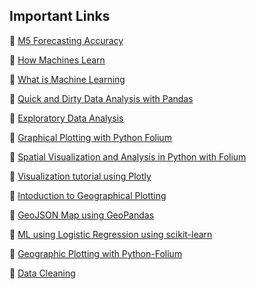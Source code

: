 ## Important Links

📌 [M5 Forecasting Accuracy](https://www.kaggle.com/c/m5-forecasting-accuracy/overview/prizes)

📌 [How Machines Learn](https://www.youtube.com/watch?v=R9OHn5ZF4Uo)

📌 [What is Machine Learning](https://www.youtube.com/watch?v=f_uwKZIAeM0&t=3s)

📌 [Quick and Dirty Data Analysis with Pandas](https://machinelearningmastery.com/quick-and-dirty-data-analysis-with-pandas/)

📌 [Exploratory Data Analysis](https://machinelearningmastery.com/understand-problem-get-better-results-using-exploratory-data-analysis/)

📌 [Graphical Plotting with Python Folium](https://medium.com/@madhuramiah/geographic-plotting-with-python-folium-2f235cc167b7)

📌 [Spatial Visualization and Analysis in Python with Folium](https://towardsdatascience.com/data-101s-spatial-visualizations-and-analysis-in-python-with-folium-39730da2adf)

📌 [Visualization tutorial using Plotly](https://www.kaggle.com/thebrownviking20/intermediate-visualization-tutorial-using-plotly)

📌 [Intoduction to Geographical Plotting](https://towardsdatascience.com/intro-to-geographical-plotting-237f59fec735)

📌 [GeoJSON Map using GeoPandas](https://medium.com/@h4k1m0u/plot-a-geojson-map-using-geopandas-be89e7a0b93b)

📌 [ML using Logistic Regression using scikit-learn](https://medium.com/@kbrook10/day-10-machine-learning-using-logisticregression-with-scikit-learn-99316e6589cd)

📌 [Geographic Plotting with Python-Folium](https://medium.com/@madhuramiah/geographic-plotting-with-python-folium-2f235cc167b7)

📌 [Data Cleaning](https://github.com/Anpr1211/Interpretable-ML/blob/master/Cervical%20Cancer%20Dataset/Cervical%20Cancer%20Dataset%20-%20Cleaning.ipynb)
